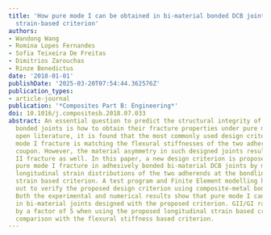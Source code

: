 ```yaml
---
title: 'How pure mode I can be obtained in bi-material bonded DCB joints: A longitudinal
  strain-based criterion'
authors:
- Wandong Wang
- Romina Lopes Fernandes
- Sofia Teixeira De Freitas
- Dimitrios Zarouchas
- Rinze Benedictus
date: '2018-01-01'
publishDate: '2025-03-20T07:54:44.362576Z'
publication_types:
- article-journal
publication: '*Composites Part B: Engineering*'
doi: 10.1016/j.compositesb.2018.07.033
abstract: An essential question to predict the structural integrity of bi-material
  bonded joints is how to obtain their fracture properties under pure mode I. From
  open literature, it is found that the most commonly used design criterion to test
  mode I fracture is matching the flexural stiffnesses of the two adherents in a DCB
  coupon. However, the material asymmetry in such designed joints results in mode
  II fracture as well. In this paper, a new design criterion is proposed to obtain
  pure mode I fracture in adhesively bonded bi-material DCB joints by matching the
  longitudinal strain distributions of the two adherends at the bondline - longitudinal
  strain based criterion. A test program and Finite Element modelling have been carried
  out to verify the proposed design criterion using composite-metal bonded DCB joints.
  Both the experimental and numerical results show that pure mode I can be achieved
  in bi-material joints designed with the proposed criterion. GII/GI ratio is reduced
  by a factor of 5 when using the proposed longitudinal strain based criterion in
  comparison with the flexural stiffness based criterion.
---
```

